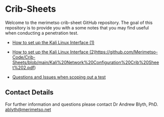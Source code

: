 # Crib-Sheets

Welcome to the merimetso crib-sheet GitHub repository. The goal of this repository is to provide you with a some notes that you may find useful when conducting a penetration test.

* [How to set up the Kali Linux Interface (1)](https://github.com/Merimetso-Code/Crib-Sheets/blob/main/Kali%20Network%20Configuration%20Crib%20Sheet.pdf)

* [How to set up the Kali Linux Interface (2)]()https://github.com/Merimetso-Code/Crib-Sheets/blob/main/Kali%20Network%20Configuration%20Crib%20Sheet%202.pdf)

* [Questions and Issues when scoping out a test](https://github.com/Merimetso-Code/Crib-Sheets/blob/main/Penitration%20Test%20Scoping%20Document%20Crib%20Sheet.pdf)

## Contact Details

For further information and questions please contact Dr Andrew Blyth, PhD. <ablyth@merimetso.net>
